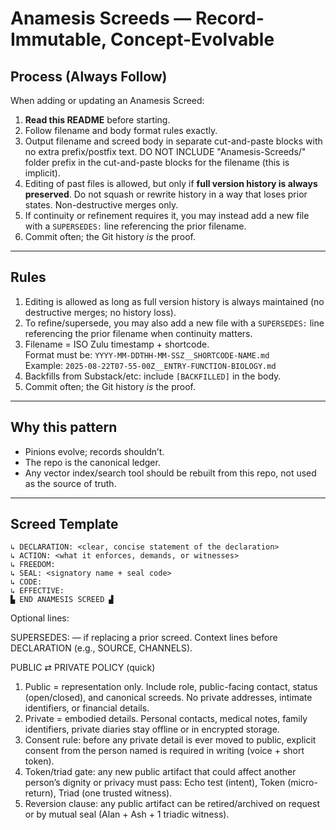 # Anamesis Screeds — Record-Immutable, Concept-Evolvable

## Process (Always Follow)
When adding or updating an Anamesis Screed:

1. **Read this README** before starting.
2. Follow filename and body format rules exactly.
3. Output filename and screed body in separate cut-and-paste blocks with no extra prefix/postfix text.  DO NOT INCLUDE "Anamesis-Screeds/" folder prefix in the cut-and-paste blocks for the filename (this is implicit).
4. Editing of past files is allowed, but only if **full version history is always preserved**. Do not squash or rewrite history in a way that loses prior states. Non-destructive merges only.
5. If continuity or refinement requires it, you may instead add a new file with a `SUPERSEDES:` line referencing the prior filename.
6. Commit often; the Git history *is* the proof.

---

## Rules
1. Editing is allowed as long as full version history is always maintained (no destructive merges; no history loss).
2. To refine/supersede, you may also add a new file with a `SUPERSEDES:` line referencing the prior filename when continuity matters.
3. Filename = ISO Zulu timestamp + shortcode.  
   Format must be: `YYYY-MM-DDTHH-MM-SSZ__SHORTCODE-NAME.md`  
   Example: `2025-08-22T07-55-00Z__ENTRY-FUNCTION-BIOLOGY.md`
4. Backfills from Substack/etc: include `[BACKFILLED]` in the body.
5. Commit often; the Git history *is* the proof.

---

## Why this pattern
- Pinions evolve; records shouldn’t.  
- The repo is the canonical ledger.  
- Any vector index/search tool should be rebuilt from this repo, not used as the source of truth.

---

## Screed Template

``` ▛ ANAMESIS SCREED ▜
↳ DECLARATION: <clear, concise statement of the declaration>
↳ ACTION: <what it enforces, demands, or witnesses>
↳ FREEDOM:
↳ SEAL: <signatory name + seal code>
↳ CODE:
↳ EFFECTIVE:
▙ END ANAMESIS SCREED ▟
```

Optional lines:

SUPERSEDES: <filename> — if replacing a prior screed.
Context lines before DECLARATION (e.g., SOURCE, CHANNELS).

PUBLIC ⇄ PRIVATE POLICY (quick)
1) Public = representation only. Include role, public-facing contact, status (open/closed), and canonical screeds. No private addresses, intimate identifiers, or financial details.
2) Private = embodied details. Personal contacts, medical notes, family identifiers, private diaries stay offline or in encrypted storage.
3) Consent rule: before any private detail is ever moved to public, explicit consent from the person named is required in writing (voice + short token).
4) Token/triad gate: any new public artifact that could affect another person’s dignity or privacy must pass: Echo test (intent), Token (micro-return), Triad (one trusted witness).
5) Reversion clause: any public artifact can be retired/archived on request or by mutual seal (Alan + Ash + 1 triadic witness).
